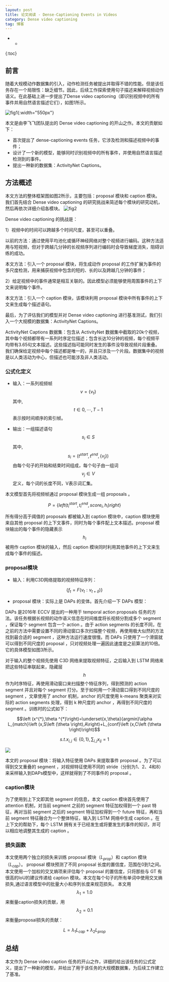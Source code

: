 ```yaml
---
layout: post
title: 论文阅读 - Dense-Captioning Events in Videos
category: Dense video captioning
tag: 博客
---
```


- *
{:toc}

## 前言

随着大规模动作数据集的引入，动作检测任务被提出并取得不错的性能。但是该任务存在一个局限性：缺乏细节。因此，后续工作探索使用句子描述来解释视频动作语义。在此基础上进一步提出了Dense video captioning（即识别视频中的所有事件并用自然语言描述它们），如图1所示。

![fig1](/images/2023/3/3_fig1.png){:width="550px"}

本文是由李飞飞团队提出的 Dense video captioning 的开山之作。本文的贡献如下：

- 首次提出了 dense-captioning events 任务，它涉及检测和描述视频中的事件；
- 设计了一个新的模型，能够同时识别视频中的所有事件，并使用自然语言描述检测到的事件。
- 提出一种新的数据集：ActivityNet Captions。

## 方法概述

本文方法的整体框架图如图2所示，主要包括：proposal 模块和 caption 模块。我们首先结合 Dense video captioning 的研究挑战来简述每个模块的研究动机，然后再依次详细介绍各模块。
![fig2](/images/2023/3/3_fig2.png)

Dense video captioning 的挑战是：

1）视频中的时间可以跨越多个时间尺度，甚至可以重叠。

<div class="card">
以前的方法：通过使用平均池化或循环神经网络对整个视频进行编码。这种方法适用与短视频，但对于跨越几分钟的长视频序列进行编码时会导致梯度消失，阻碍训练的成功。

本文方法：引入一个 proposal 模块，将生成动作 proposal 的工作扩展为事件的多尺度检测，用来捕获视频中包含的短的、长的以及跨越几分钟的事件；
</div>

2）给定视频中的事件通常是相互关联的。因此模型必须能够使用周围事件的上下文来说明每个事件。

<div class="card">
本文方法：引入一个 caption 模块，该模块利用 proposal 模块中所有事件的上下文来生成每个描述语句。
</div>

最后，为了评估我们的模型并对 Dense video captioning 进行基准测试，我们引入一个大规模的数据集：ActivityNet Captions。

<div class="card">
ActivityNet Captions 数据集：包含从 ActivityNet 数据集中截取的20k个视频，其中每个视频都带有一系列时序定位描述；包含长达10分钟的视频，每个视频平均带有3.65句文本描述。这些描述指可能同时发生的事件没导致视频片段重叠。我们确保给定视频中每个描述都是唯一的，并且只涉及一个片段。数据集中的视频是以人类活动为中心，但描述也可能涉及非人类活动。
</div>

### 公式化定义

- 输入：一系列视频帧 $$v=\left\{v_{t}\right\}$$ 其中, $$t\in 0,\cdots ,T-1$$ 表示按时间顺序的索引帧。

- 输出：一组描述语句 $$s_{i}\in S$$ 其中, $$s_{i}=\left ( t^{start},t^{end},\left \{v_{j}\right \}\right )$$ 由每个句子的开始和结束时间组成，每个句子由一组词 $$v_{j}\in V$$ 定义，每个词的长度不同，V表示词汇集。

本文模型首先将视频帧通过 proposal 模块生成一组 proposals 。

$$P=\left \{ left ( t_{i}^{start},t_{i}^{end},score_{i},h_{i}\right )right \}$$

所有得分高于阈值的 proposals 都被输入到 caption 模块中，caption 模块使用来自其他 proposal 的上下文事件，同时为每个事件配上文本描述。proposal 模块输出的每个事件的隐藏表示$$h_{i}$$被用作 caption 模块的输入，然后 caption 模块同时利用其他事件的上下文来生成每个事件的描述。

### proposal模块

- 输入：利用C3D网络提取的视频特征序列：

$$\left \{f_{t}=F\left ( v_{t}:v_{t+\delta}\right )\right \}$$

- proposal 模块：实际上是 DAPs 的变体。首先介绍一下 DAPs 模型：

DAPs 是2016年 ECCV 提出的一种用于 temporal action proposals 任务的方法。该任务根据长视频的动作语义信息在时间维度将长视频分割成多个 segment ，保证每个 segment 包含一个 action 。由于 action segments 的长度不同，在之前的方法中需要设置不同的滑动窗口多次扫描整个视频，再使用极大似然的方法找到最合适的 segment ，这种方法运行速度很慢。而 DAPs 只使用了一个滑窗就可以得到不同尺度的 proposal ，只对视频处理一遍因此速度是之前算法的10倍。它的具体模型如图3所示。

对于输入的整个视频先使用 C3D 网络来提取视频特征，之后输入到 LSTM 网络来把这些特征串联起来，隐藏层$$h$$作为时序特征，再使用滑动窗口来扫描整个特征序列，得到预测的 action segment 并且对每个 segment 打分。至于如何用一个滑动窗口得到不同尺度的 segment ，文章使用了 anchor 机制，anchor 的尺度使用 k-means 聚类来对实际的 action segments 处理，得到 k 种尺度的 anchor ，再得到不同尺度的 segment 。训练时的公式如下：

$$\left (x^{*},\theta ^{*}\right)=\underset{x,\theta}{argmin}\alpha L_{match}\left (x,S\left (\theta \right),A\right)+L_{conf}\left (x,C\left (\theta \right)\right)$$

$$s.t. x_{i,j}\in \left \{0,1\right \},\sum_{i,j}x_{ij}=1$$

![](/images/2023/3/3_fig3.png)

本文的 proposal 模块：将输入特征使用 DAPs 来提取事件 proposal 。为了可以得到交叉重叠的 segment ，对视频特征使用不同的 stride（分别为1、2、4和8）来采样输入到DAPs模型中，这样就得到了不同事件的 proposal 。

### caption模块

为了使用到上下文即其他 segment 的信息，本文 caption 模块首先使用了 attention 机制，对当前 segment 之前的 segment 特征加权得到一个 past 特征，再对当前 segment 之后的 segment 特征加权得到一个 future 特征，再和当前 segment 特征融合为一个整体特征，输入到 LSTM 网络中生成 caption 。在上下文的帮助下，每个 LSTM 拥有关于已经发生或将要发生的事件的知识，并可以相应地调整其生成的 caption 。

### 损失函数

本文使用两个独立的损失来训练 proposal 模块（$L_{prop}$）和 caption 模块（$L_{cap}$）。 proposal 模块预测了不同 proposal 长度的置信度，范围在0到1之间。 本文使用一个加权的交叉熵项来评估每个 proposal 的置信度，只将那些与 GT 有很高的IoU的建议传递给 caption 模块。本文在每个句子的所有单词中使用交叉熵损失,通过语言模型中的批量大小和序列长度来规范损失。 本文用$$\lambda _{1}=1.0$$来衡量caption损失的贡献，用$$\lambda _{2}=0.1$$来衡量proposal损失的贡献：

$$L=\lambda _{1}L_{cap}+\lambda _{2}L_{prop}$$

## 总结
本文作为 Dense video caption 任务的开山之作，详细的给出该任务的公式定义，提出了一种新的模型，并给出了用于该任务的大规模数据集，为后续工作建立了基准。